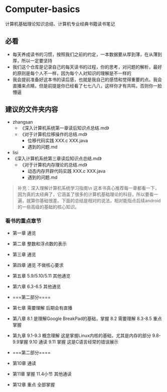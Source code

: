 # Computer-basics
计算机基础理论知识总结、计算机专业经典书籍读书笔记

## 必看
- 每天养成读书的习惯，按照我们之前的约定，一本数据要从厚到薄，在从薄到厚，所以一定要坚持
- 我们这个仓库是记录自己的每天读书的过程，你的思考，对问题的解析，最好的原则是每个人不一样，因为每个人对知识的理解是不一样的
- 我会提前准备好这本书的读后感，也就是我自己的感悟和觉得重要的点。我会直播来点睛，但是前提是你已经看了七七八八，这样你才有共鸣，否则你一脸懵逼

## 建议的文件夹内容   
- zhangsan
    - 《深入计算机系统第一章读后知识点总结.md》 
    - 《对于计算机位移操作的总结.md》 
        - 位移代码实践  XXX.c XXX.java
        - 遇到的问题.md
- lisi
 - 《深入计算机系统第三章读后知识点总结.md》 
    - 《对于计算机内存理论的总结.md》 
        - 动态内存开辟代码实践  XXX.c XXX.java
        - 遇到的问题.md


> 补充：深入理解计算机系统学习指南\n
  这本书真心推荐每一章都看一下，因为真的太经典了，它涵盖了很多的计算机基础理论的科目，所以要看一遍，就算你基础很差。下面的总结是相对的说法，相对能指点后续android的一些高级的基础的核心知识。

### 看书的重点章节
- 第一章 通览
- 第二章 整数和浮点数的表示
- 第三章 通览
- 第四章 通览 不做核心要求
- 第五章 5.9/5.10/5.11 其他通览
- 第六章 6.3-6.5 其他通览

- ===第二部分====
- 第七章 需要理解 后期会有直播
- 第八章 8.1 是理解Google BreakPad的基础，掌握 8.2 需要理解 8.3-8.5 重点掌握
- 第九章 9.1-9.3 概念理解 这是掌握Linux内核的基础，尤其是内存的部分 9.8-9.9掌握 9.10 通读 9.11 掌握 这是C语言经常的错误展示

- ===第二部分====
- 第10章 通读
- 第11章 掌握 11.4小节 其他通读
- 第12章 重点 全部掌握
